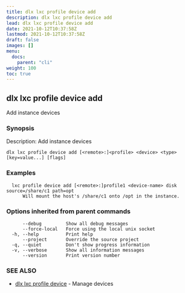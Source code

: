 ```yaml
---
title: dlx lxc profile device add
description: dlx lxc profile device add
lead: dlx lxc profile device add
date: 2021-10-12T10:37:58Z
lastmod: 2021-10-12T10:37:58Z
draft: false
images: []
menu:
  docs:
    parent: "cli"
weight: 100
toc: true
---
```

## dlx lxc profile device add

Add instance devices

### Synopsis

Description:
  Add instance devices



```
dlx lxc profile device add [<remote>:]<profile> <device> <type> [key=value...] [flags]
```

### Examples

```
  lxc profile device add [<remote>:]profile1 <device-name> disk source=/share/c1 path=opt
      Will mount the host's /share/c1 onto /opt in the instance.
```

### Options inherited from parent commands

```
      --debug         Show all debug messages
      --force-local   Force using the local unix socket
  -h, --help          Print help
      --project       Override the source project
  -q, --quiet         Don't show progress information
  -v, --verbose       Show all information messages
      --version       Print version number
```

### SEE ALSO

* [dlx lxc profile device](/docs/cmd/dlx_lxc_profile_device)	 - Manage devices

